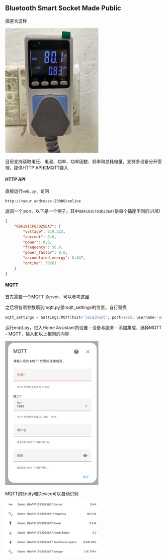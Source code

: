 ## Bluetooth Smart Socket Made Public

插座长这样

<img src="assets/socket.jpg" alt="socket" width="300pt" />

目前支持读取电压、电流、功率、功率因数、频率和总耗电量，支持多设备分开管理，提供HTTP API和MQTT接入

#### HTTP API

直接运行`web.py`，访问

```
http://<your address>:25000/online
```

返回一个json，以下是一个例子，其中`8BA191CF63D25EA7`是每个插座不同的UUID

```json
{
    "8BA191CF63D25EA7": { 
        "voltage": 219.223,
        "current": 0.0,
        "power": 0.0,
        "frequency": 50.0,
        "power_factor": 0.0,
        "accumulated_energy": 0.847,
        "ontime": 38201
    }
}
```

#### MQTT

首先需要一个MQTT Server，可以参考<a href="https://www.walnutpi.com/docs/home_assistant/mqtt/install">这里</a>

之后将各项参数填到mqtt.py里mqtt_settings的位置，自行替换

```python
mqtt_settings = Settings.MQTT(host='localhost', port=1883, username='user', password='pw')
```

运行mqtt.py，进入Home Assistant的设置 - 设备与服务 - 添加集成，选择MQTT - MQTT，输入和以上相同的内容

<img src="assets/mqtt_conf.png" alt="mqtt_conf" width="300pt" />

MQTT的Entity和Device可以自动识别

<img src="assets/view.png" alt="view" width="300pt" />